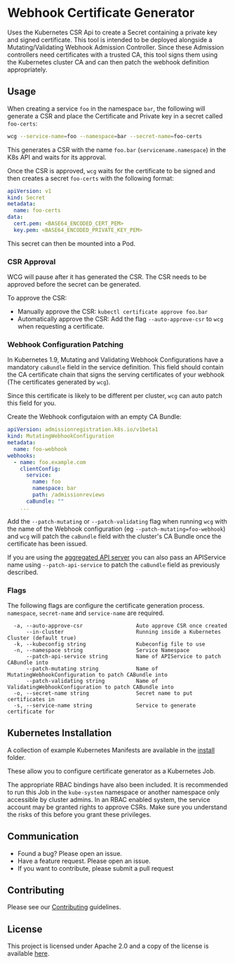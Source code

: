 # Webhook Certificate Generator
Uses the Kubernetes CSR Api to create a Secret containing a private key and
signed certificate.
This tool is intended to be deployed alongside a Mutating/Validating
Webhook Admission Controller.
Since these Admission controllers need certificates with a trusted CA,
this tool signs them using the Kubernetes cluster CA and can then patch the
webhook definition appropriately.

## Usage
When creating a service `foo` in the namespace `bar`, the following will
generate a CSR and place the Certificate and Private key in a secret called
`foo-certs`:

```bash
wcg --service-name=foo --namespace=bar --secret-name=foo-certs
```

This generates a CSR with the name `foo.bar` (`servicename.namespace`) in the
K8s API and waits for its approval.

Once the CSR is approved, `wcg` waits for the certificate to be signed and then
creates a secret `foo-certs` with the following format:
```yaml
apiVersion: v1
kind: Secret
metadata:
  name: foo-certs
data:
  cert.pem: <BASE64_ENCODED_CERT_PEM>
  key.pem: <BASE64_ENCODED_PRIVATE_KEY_PEM>
```

This secret can then be mounted into a Pod.

### CSR Approval
WCG will pause after it has generated the CSR. The CSR needs to be approved
before the secret can be generated.

To approve the CSR:
- Manually approve the CSR: `kubectl certificate approve foo.bar`
- Automatically approve the CSR: Add the flag `--auto-approve-csr` to `wcg` when
  requesting a certificate.

### Webhook Configuration Patching
In Kubernetes 1.9, Mutating and Validating Webhook Configurations have a
mandatory `caBundle` field in the service definition. This field should contain
the CA certificate chain that signs the serving certificates of your webhook
(The certificates generated by `wcg`).

Since this certificate is likely to be different per cluster, `wcg` can auto
patch this field for you.

Create the Webhook configutaion with an empty CA Bundle:
```yaml
apiVersion: admissionregistration.k8s.io/v1beta1
kind: MutatingWebhookConfiguration
metadata:
  name: foo-webhook
webhooks:
  - name: foo.example.com
    clientConfig:
      service:
        name: foo
        namespace: bar
        path: /admissionreviews
      caBundle: ""
    ...
```

Add the `--patch-mutating` or `--patch-validating` flag when running `wcg` with
the name of the Webhook configuration (eg `--patch-mutating=foo-webhook`) and
`wcg` will patch the `caBundle` field with the cluster's CA Bundle once the
certificate has been issued.

If you are using the [aggregated API server](https://kubernetes.io/blog/2018/01/extensible-admission-is-beta) you
can also pass an APIService name using `--patch-api-service` to patch the `caBundle` field as previously described. 

### Flags
The following flags are configure the certificate generation process.
`namespace`, `secret-name` and `service-name` are required.
```
  -a, --auto-approve-csr                 Auto approve CSR once created
      --in-cluster                       Running inside a Kubernetes Cluster (default true)
  -k, --kubeconfig string                Kubeconfig file to use
  -n, --namespace string                 Service Namespace
      --patch-api-service string         Name of APIService to patch CABundle into
      --patch-mutating string            Name of MutatingWebhookConfiguration to patch CABundle into
      --patch-validating string          Name of ValidatingWebhookConfiguration to patch CABundle into
  -o, --secret-name string               Secret name to put certificates in
  -s, --service-name string              Service to generate certificate for
```

## Kubernetes Installation
A collection of example Kubernetes Manifests are available in the
[install](install/kubernetes) folder.

These allow you to configure certificate generator as a Kubernetes Job.

The appropriate RBAC bindings have also been included.
It is recommended to run this Job in the `kube-system` namespace or another
namespace only accessible by cluster admins.
In an RBAC enabled system, the service account may be granted rights to approve
CSRs.
Make sure you understand the risks of this before you grant these privileges.

## Communication

* Found a bug? Please open an issue.
* Have a feature request. Please open an issue.
* If you want to contribute, please submit a pull request

## Contributing
Please see our [Contributing](CONTRIBUTING.md) guidelines.

## License
This project is licensed under Apache 2.0 and a copy of the license is available [here](LICENSE).
